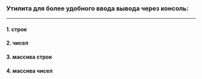 ### Утилита для более удобного ввода вывода через консоль:
---
#### 1. строк
#### 2. чисел
#### 3. массива строк
#### 4. массива чисел